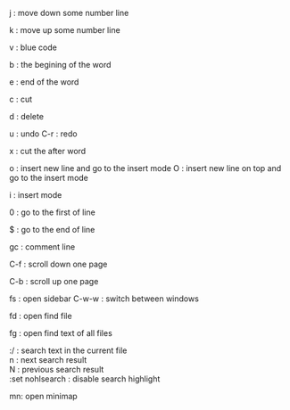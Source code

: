 <number> j : move down some number line

<number> k : move up some number line

v : blue code 

b : the begining of the word

e : end of the word

c : cut

d : delete

u : undo
C-r : redo

x : cut the after word 

o : insert new line and go to the insert mode
O : insert new line on top and go to the insert mode

i : insert mode

0 : go to the first of line

$ : go to the end of line

gc : comment line

C-f : scroll down one page

C-b : scroll up one page

<space>fs : open sidebar
C-w-w : switch between windows

<space>fd : open find file

<space>fg : open find text of all files

:/ : search text in the current file   
n : next search result   
N : previous search result     
:set nohlsearch : disable search highlight       

<space>mn: open minimap
